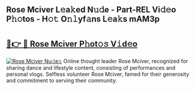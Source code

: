 ## Rose Mciver L𝚎a𝚔ed N𝚞𝚍e - Part-REL Vi𝚍𝚎o P𝚑𝚘tos - H𝚘𝚝 O𝚗𝚕yf𝚊ns L𝚎a𝚔s mAM3p

# <h2><a href="http://kf24ys.oniu.top/?m=Rose+Mciver">🔗👉 🔴 Rose Mciver P𝚑ot𝚘𝚜 V𝚒d𝚎o</a></h2>

[![Rose Mciver Nu𝚍e𝚜](https://i.imgur.com/0qMVB7G.gif)](http://kf24ys.oniu.top/?m=Rose+Mciver)
Online thought leader Rose Mciver, recognized for sharing dance and lifestyle content, consisting of performances and personal vlogs. Selfless volunteer Rose Mciver, famed for their generosity and commitment to serving their community.  
